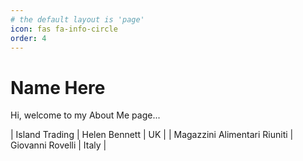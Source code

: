 ```yaml
---
# the default layout is 'page'
icon: fas fa-info-circle
order: 4
---
```


<H1>Name Here</H1>

Hi, welcome to my About Me page...

| Island Trading               | Helen Bennett    | UK      |
| Magazzini Alimentari Riuniti | Giovanni Rovelli | Italy   |
